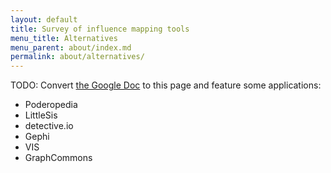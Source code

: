 ```yaml
---
layout: default
title: Survey of influence mapping tools
menu_title: Alternatives
menu_parent: about/index.md
permalink: about/alternatives/
---
```


TODO: Convert [the Google Doc](https://docs.google.com/spreadsheet/ccc?key=0AplklDf0nYxWdFhmTWZUc0o0SzAzMkRuMTZCUVBVeHc&usp=drive_web) to this page and feature some applications: 

* Poderopedia
* LittleSis
* detective.io
* Gephi
* VIS
* GraphCommons
